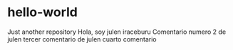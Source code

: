# hello-world
Just another repository
Hola, soy julen iraceburu
Comentario numero 2 de julen
tercer comentario de julen
cuarto comentario
